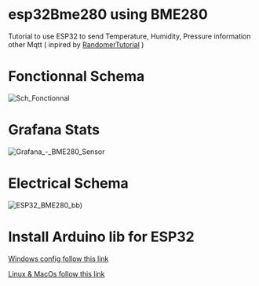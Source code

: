 # esp32Bme280 using BME280
Tutorial to use ESP32 to send Temperature, Humidity, Pressure information other Mqtt ( inpired by [RandomerTutorial](https://randomnerdtutorials.com/esp32-mqtt-publish-subscribe-arduino-ide/) )

# Fonctionnal Schema
![Sch_Fonctionnal](https://user-images.githubusercontent.com/25310798/73060571-6b0a2700-3e98-11ea-8de7-cf990ef746e2.jpg)
 
# Grafana Stats
![Grafana_-_BME280_Sensor](https://user-images.githubusercontent.com/25310798/76433238-5801d680-63b4-11ea-8353-58bfb3c424d8.jpg)

# Electrical Schema
![ESP32_BME280_bb](https://user-images.githubusercontent.com/25310798/76417851-e880ec80-639d-11ea-9e58-7f72f85eec3c.png))

# Install Arduino lib for ESP32

[Windows config follow this link](https://randomnerdtutorials.com/installing-the-esp32-board-in-arduino-ide-windows-instructions/) 

[Linux & MacOs follow this link](https://randomnerdtutorials.com/installing-the-esp32-board-in-arduino-ide-mac-and-linux-instructions/) 
